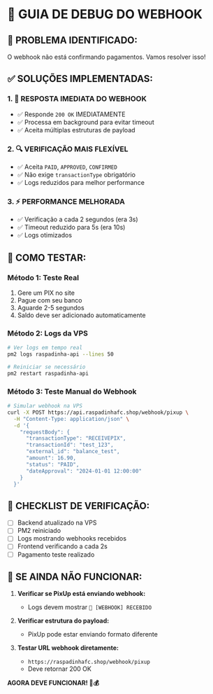 # 🔧 GUIA DE DEBUG DO WEBHOOK

## 🚨 **PROBLEMA IDENTIFICADO:**
O webhook não está confirmando pagamentos. Vamos resolver isso!

## ✅ **SOLUÇÕES IMPLEMENTADAS:**

### 1. **🚀 RESPOSTA IMEDIATA DO WEBHOOK**
- ✅ Responde `200 OK` IMEDIATAMENTE
- ✅ Processa em background para evitar timeout
- ✅ Aceita múltiplas estruturas de payload

### 2. **🔍 VERIFICAÇÃO MAIS FLEXÍVEL**
- ✅ Aceita `PAID`, `APPROVED`, `CONFIRMED`
- ✅ Não exige `transactionType` obrigatório
- ✅ Logs reduzidos para melhor performance

### 3. **⚡ PERFORMANCE MELHORADA**
- ✅ Verificação a cada 2 segundos (era 3s)
- ✅ Timeout reduzido para 5s (era 10s)
- ✅ Logs otimizados

## 🧪 **COMO TESTAR:**

### **Método 1: Teste Real**
1. Gere um PIX no site
2. Pague com seu banco
3. Aguarde 2-5 segundos
4. Saldo deve ser adicionado automaticamente

### **Método 2: Logs da VPS**
```bash
# Ver logs em tempo real
pm2 logs raspadinha-api --lines 50

# Reiniciar se necessário
pm2 restart raspadinha-api
```

### **Método 3: Teste Manual do Webhook**
```bash
# Simular webhook na VPS
curl -X POST https://api.raspadinhafc.shop/webhook/pixup \
  -H "Content-Type: application/json" \
  -d '{
    "requestBody": {
      "transactionType": "RECEIVEPIX",
      "transactionId": "test_123",
      "external_id": "balance_test",
      "amount": 16.90,
      "status": "PAID",
      "dateApproval": "2024-01-01 12:00:00"
    }
  }'
```

## 🎯 **CHECKLIST DE VERIFICAÇÃO:**

- [ ] Backend atualizado na VPS
- [ ] PM2 reiniciado
- [ ] Logs mostrando webhooks recebidos
- [ ] Frontend verificando a cada 2s
- [ ] Pagamento teste realizado

## 🚨 **SE AINDA NÃO FUNCIONAR:**

1. **Verificar se PixUp está enviando webhook:**
   - Logs devem mostrar `📨 [WEBHOOK] RECEBIDO`
   
2. **Verificar estrutura do payload:**
   - PixUp pode estar enviando formato diferente
   
3. **Testar URL webhook diretamente:**
   - `https://raspadinhafc.shop/webhook/pixup`
   - Deve retornar 200 OK

**AGORA DEVE FUNCIONAR! 🚀💰**